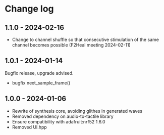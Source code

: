 # Change log

## 1.1.0 - 2024-02-16

* Change to channel shuffle so that consecutive stimulation of the
  same channel becomes possible (F2Heal meeting 2024-02-11)

## 1.0.1 - 2024-01-14

Bugfix release, upgrade advised.

* bugfix next_sample_frame()

## 1.0.0 - 2024-01-06

* Rewrite of synthesis core, avoiding glithes in generated waves
* Removed dependency on audio-to-tactile library
* Ensure compatibility with adafruit:nrf52 1.6.0
* Removed UI.hpp


